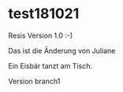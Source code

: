 # test181021

Resis Version 1.0 :-)


Das ist die Änderung von Juliane

Ein Eisbär tanzt am Tisch.

Version branch1
